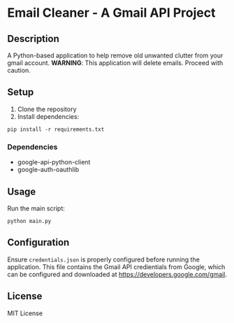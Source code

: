 # Email Cleaner - A Gmail API Project

## Description
A Python-based application to help remove old unwanted clutter from your gmail account.
**WARNING**: This application will delete emails. Proceed with caution.

## Setup
1. Clone the repository
2. Install dependencies:
```
pip install -r requirements.txt
```

### Dependencies
- google-api-python-client
- google-auth-oauthlib

## Usage
Run the main script:
```
python main.py
```

## Configuration
Ensure `credentials.json` is properly configured before running the application. This file contains the Gmail API credientials from Google, which can be configured and downloaded at https://developers.google.com/gmail.

## License
MIT License